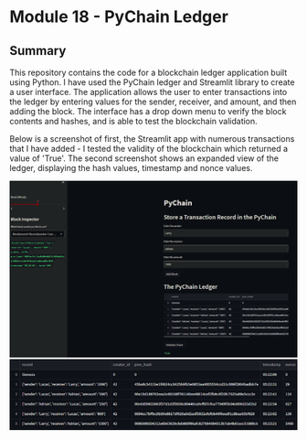 # Module 18 - PyChain Ledger
## Summary
This repository contains the code for a blockchain ledger application built using Python. I have used the PyChain ledger and Streamlit library to create a user interface. The application allows the user to enter transactions into the ledger by entering values for the sender, receiver, and amount, and then adding the block. The interface has a drop down menu to verify the block contents and hashes, and is able to test the blockchain validation.

Below is a screenshot of first, the Streamlit app with numerous transactions that I have added - I tested the validity of the blockchain which returned a value of 'True'. The second screenshot shows an expanded view of the ledger, displaying the hash values, timestamp and nonce values. 

![Validated](Images/validated.PNG)
![Ledger](images/ledger.PNG)